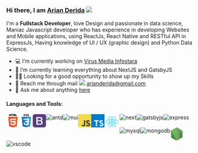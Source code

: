 ### Hi there, I am [Arian Derida](https://derida23.github.io/me) <a href="https://derida23.github.io/me"><img src="https://media.giphy.com/media/hvRJCLFzcasrR4ia7z/giphy.gif" width="25px"></a>

I'm a <b>Fullstack Developer</b>, love Design and passionate in data science, Maniac Javascript developer who has experience in developing Websites and Mobile applications, using ReactJs, React Native and RESTful API in ExpressJs, Having knowledge of UI / UX (graphic design) and Python Data Science. 

- :computer: I’m currently working on [Virus Media Infestara](https://virus.co.id/)
- :open_book: I’m currently learning everything about NextJS and GatsbyJS
- :ok_man: Looking for a good opportunity to show up my Skills
- :e-mail: Reach me through mail <a href="https://gmail.com/"> <img src="https://camo.githubusercontent.com/9f8403b6cb58d427fe1fcaafdf1cf00299d0bf2ef53b14a5e32e66ccf657876d/68747470733a2f2f63646e2e737667706f726e2e636f6d2f6c6f676f732f676f6f676c652d676d61696c2e737667" width="17px"></a> arianderida@gmail.com
- :speech_balloon: Ask me about anything [here](https://github.com/Derida23/derida23/issues)

#### Languages and Tools:
<a href="https://id.wikipedia.org/wiki/HTML">
  <img align="left" src="https://raw.githubusercontent.com/github/explore/80688e429a7d4ef2fca1e82350fe8e3517d3494d/topics/html/html.png" height="35px" alt="html">
</a>
<a href="https://id.wikipedia.org/wiki/CSS">
  <img align="left" src="https://raw.githubusercontent.com/github/explore/80688e429a7d4ef2fca1e82350fe8e3517d3494d/topics/css/css.png" height="35px" alt="css">
</a>
<a href="https://getbootstrap.com/">
  <img align="left" src="https://raw.githubusercontent.com/github/explore/80688e429a7d4ef2fca1e82350fe8e3517d3494d/topics/bootstrap/bootstrap.png" height="35px" alt="bs">
</a>
<a href="https://ant.design/"> 
  <img align="left" src="https://camo.githubusercontent.com/363242675617648bfbedd1610f89ac28df0f9e1bac8749d83109fafdf8524fff/68747470733a2f2f67772e616c697061796f626a656374732e636f6d2f7a6f732f726d73706f7274616c2f4b4470677667754d704766716148506a6963524b2e737667" height="35px" alt="antd"> 
</a>
<a href="https://material-ui.com/"> 
  <img align="left" src="https://camo.githubusercontent.com/58423e406b227112756822122631d9eca5ab83334a6f0d8f2a6305b086815747/68747470733a2f2f6d6174657269616c2d75692e636f6d2f7374617469632f6c6f676f2e737667" height="43px" alt="mui"> 
</a>
<a href="https://www.javascript.com/"> 
  <img align="left" src="https://raw.githubusercontent.com/github/explore/80688e429a7d4ef2fca1e82350fe8e3517d3494d/topics/javascript/javascript.png" height="35px" alt="js"> 
</a>
<a href="https://www.typescriptlang.org/"> 
  <img align="left" src="https://raw.githubusercontent.com/github/explore/80688e429a7d4ef2fca1e82350fe8e3517d3494d/topics/typescript/typescript.png" height="35px" alt="tsx"> 
</a>
<a href="https://reactjs.org/"> 
  <img align="left" src="https://raw.githubusercontent.com/github/explore/80688e429a7d4ef2fca1e82350fe8e3517d3494d/topics/react/react.png" height="40px" alt="react"> 
</a>
<a href="https://nextjs.org/"> 
  <img align="left" src="https://camo.githubusercontent.com/92ec9eb7eeab7db4f5919e3205918918c42e6772562afb4112a2909c1aaaa875/68747470733a2f2f6173736574732e76657263656c2e636f6d2f696d6167652f75706c6f61642f76313630373535343338352f7265706f7369746f726965732f6e6578742d6a732f6e6578742d6c6f676f2e706e67" height="35px" alt="next"> 
</a>
<a href="https://www.gatsbyjs.com/"> 
  <img align="left" src="https://camo.githubusercontent.com/b0972dd62bbf6ee0e28ed0ebceb48427a481568caeeb639066b23c754f0c60e5/68747470733a2f2f7777772e6761747362796a732e636f6d2f4761747362792d4d6f6e6f6772616d2e737667" height="35px" alt="gatsbyjs"> 
</a>
<a href="https://expressjs.com/"> 
  <img align="left" src="https://user-images.githubusercontent.com/11978772/40430986-a0eb7b92-5e63-11e8-80eb-43fe07f664a6.png" height="35px" alt="express"> 
</a><br/>&nbsp
<a href="https://www.mysql.com/"> 
  <img align="left" src="https://image.flaticon.com/icons/png/512/528/528260.png" height="35px" alt="mysql"> 
</a>
<a href="http://www.mongodb.com/"> 
  <img align="left" src="https://raw.githubusercontent.com/mongodb-js/leaf/master/dist/mongodb-leaf_128x128.png" height="35px" alt="mongodb"> 
</a>
<a href="https://nodejs.org/en/"> 
  <img align="left" src="https://raw.githubusercontent.com/github/explore/80688e429a7d4ef2fca1e82350fe8e3517d3494d/topics/nodejs/nodejs.png" height="35px" alt="node"> 
</a>
<a href="https://code.visualstudio.com/"> 
  <img align="left" src="https://user-images.githubusercontent.com/674621/71187801-14e60a80-2280-11ea-94c9-e56576f76baf.png" height="35px" alt="vscode"> 
</a>

